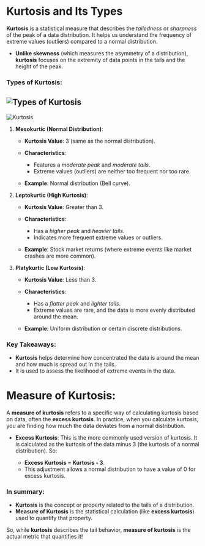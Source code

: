 # **Kurtosis and Its Types**

**Kurtosis** is a statistical measure that describes the *tailedness* or *sharpness* of the peak of a data distribution. It helps us understand the frequency of extreme values (outliers) compared to a normal distribution.

* **Unlike skewness** (which measures the asymmetry of a distribution), **kurtosis** focuses on the extremity of data points in the tails and the height of the peak.

### Types of Kurtosis:

![Types of Kurtosis](https://github.com/user-attachments/assets/1ae90b4b-8e20-4ced-b285-c3231a55d1d0)
---
![Kurtosis](https://github.com/user-attachments/assets/845a5977-79e1-49ad-a754-6db592a57fb4)


1. **Mesokurtic (Normal Distribution)**:

   * **Kurtosis Value**: 3 (same as the normal distribution).
   * **Characteristics**:

     * Features a *moderate peak* and *moderate tails*.
     * Extreme values (outliers) are neither too frequent nor too rare.
   * **Example**: Normal distribution (Bell curve).

2. **Leptokurtic (High Kurtosis)**:

   * **Kurtosis Value**: Greater than 3.
   * **Characteristics**:

     * Has a *higher peak* and *heavier tails*.
     * Indicates more frequent extreme values or outliers.
   * **Example**: Stock market returns (where extreme events like market crashes are more common).

3. **Platykurtic (Low Kurtosis)**:

   * **Kurtosis Value**: Less than 3.
   * **Characteristics**:

     * Has a *flatter peak* and *lighter tails*.
     * Extreme values are rare, and the data is more evenly distributed around the mean.
   * **Example**: Uniform distribution or certain discrete distributions.

### Key Takeaways:

* **Kurtosis** helps determine how concentrated the data is around the mean and how much is spread out in the tails.
* It is used to assess the likelihood of extreme events in the data.


# **Measure of Kurtosis**:

A **measure of kurtosis** refers to a specific way of calculating kurtosis based on data, often the **excess kurtosis**. In practice, when you calculate kurtosis, you are finding how much the data deviates from a normal distribution.

* **Excess Kurtosis**: This is the more commonly used version of kurtosis. It is calculated as the kurtosis of the data minus 3 (the kurtosis of a normal distribution). So:

  * **Excess Kurtosis = Kurtosis - 3**.
  * This adjustment allows a normal distribution to have a value of 0 for excess kurtosis.

### In summary:

* **Kurtosis** is the concept or property related to the tails of a distribution.
* **Measure of Kurtosis** is the statistical calculation (like **excess kurtosis**) used to quantify that property.

So, while **kurtosis** describes the tail behavior, **measure of kurtosis** is the actual metric that quantifies it!

